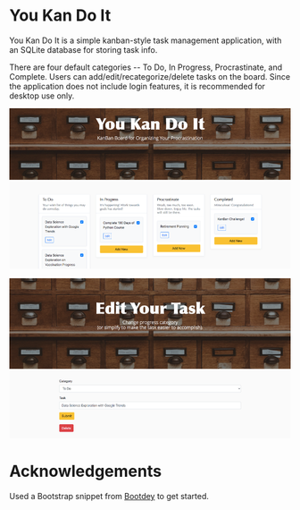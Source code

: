 # You Kan Do It
You Kan Do It is a simple kanban-style task management application, with an SQLite database for storing task info.

There are four default categories -- To Do, In Progress, Procrastinate, and Complete. Users can add/edit/recategorize/delete tasks on the board. 
Since the application does not include login features, it is recommended for desktop use only.

![app_screenshot](https://github.com/Holly-Transport/You_Kan_Do_It/blob/master/screenshots/kb_app1.png)

![app_screenshot](https://github.com/Holly-Transport/You_Kan_Do_It/blob/master/screenshots/kb_app2.png)

# Acknowledgements
Used a Bootstrap snippet from [Bootdey](https://www.bootdey.com/snippets/view/bs4-Kanban-Board ) to get started. 
